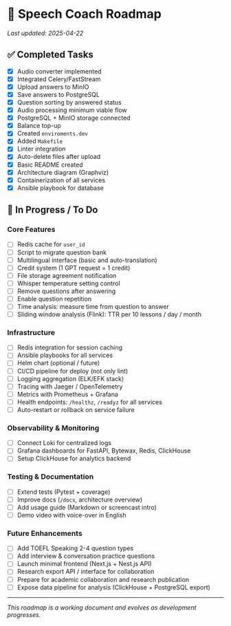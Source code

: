 # 📍 Speech Coach Roadmap

_Last updated: 2025-04-22_

## ✅ Completed Tasks
- [x] Audio converter implemented
- [x] Integrated Celery/FastStream
- [x] Upload answers to MinIO
- [x] Save answers to PostgreSQL
- [x] Question sorting by answered status
- [x] Audio processing minimum viable flow
- [x] PostgreSQL + MinIO storage connected
- [x] Balance top-up
- [x] Created `enviroments.dev`
- [x] Added `Makefile`
- [x] Linter integration
- [x] Auto-delete files after upload
- [x] Basic README created
- [x] Architecture diagram (Graphviz)
- [x] Containerization of all services
- [x] Ansible playbook for database

## 🚧 In Progress / To Do

### Core Features
- [ ] Redis cache for `user_id`
- [ ] Script to migrate question bank
- [ ] Multilingual interface (basic and auto-translation)
- [ ] Credit system (1 GPT request = 1 credit)
- [ ] File storage agreement notification
- [ ] Whisper temperature setting control
- [ ] Remove questions after answering
- [ ] Enable question repetition
- [ ] Time analysis: measure time from question to answer
- [ ] Sliding window analysis (Flink): TTR per 10 lessons / day / month

### Infrastructure
- [ ] Redis integration for session caching
- [ ] Ansible playbooks for all services
- [ ] Helm chart (optional / future)
- [ ] CI/CD pipeline for deploy (not only lint)
- [ ] Logging aggregation (ELK/EFK stack)
- [ ] Tracing with Jaeger / OpenTelemetry
- [ ] Metrics with Prometheus + Grafana
- [ ] Health endpoints: `/healthz`, `/readyz` for all services
- [ ] Auto-restart or rollback on service failure

### Observability & Monitoring
- [ ] Connect Loki for centralized logs
- [ ] Grafana dashboards for FastAPI, Bytewax, Redis, ClickHouse
- [ ] Setup ClickHouse for analytics backend

### Testing & Documentation
- [ ] Extend tests (Pytest + coverage)
- [ ] Improve docs (`/docs`, architecture overview)
- [ ] Add usage guide (Markdown or screencast intro)
- [ ] Demo video with voice-over in English

### Future Enhancements
- [ ] Add TOEFL Speaking 2-4 question types
- [ ] Add interview & conversation practice questions
- [ ] Launch minimal frontend (Next.js + Nest.js API)
- [ ] Research export API / interface for collaboration
- [ ] Prepare for academic collaboration and research publication
- [ ] Expose data pipeline for analysis (ClickHouse + PostgreSQL export)

---

_This roadmap is a working document and evolves as development progresses._

